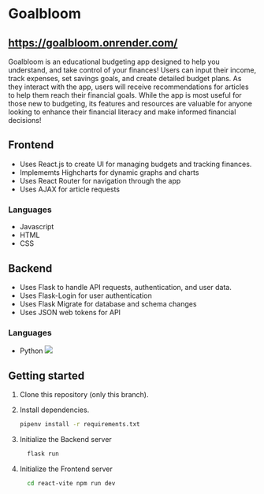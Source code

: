 # Goalbloom

## https://goalbloom.onrender.com/

Goalbloom is an educational budgeting app designed to help you understand, and take control of your finances! Users can input their income, track expenses, set savings goals, and create detailed budget plans. As they interact with the app, users will receive recommendations for articles to help them reach their financial goals.
While the app is most useful for those new to budgeting, its features and resources are valuable for anyone looking to enhance their financial literacy and make informed financial decisions!

## Frontend
   * Uses React.js to create UI for managing budgets and tracking finances.
   * Implememts Highcharts for dynamic graphs and charts
   * Uses React Router for navigation through the app
   * Uses AJAX for article requests
### Languages 
   * Javascript
   * HTML
   * CSS


## Backend
   * Uses Flask to handle API requests, authentication, and user data.
   * Uses Flask-Login for user authentication
   * Uses Flask Migrate for database and schema changes
   * Uses JSON web tokens for API
### Languages
   * Python
![](https://github.com/Your_Repository_Name/Your_GIF_Name.gif)

## Getting started

1. Clone this repository (only this branch).

2. Install dependencies.

   ```bash
   pipenv install -r requirements.txt
   ```

3. Initialize the Backend server

   ```bash
     flask run
   ```
4. Initialize the Frontend server

     ```bash
       cd react-vite npm run dev
     ```

